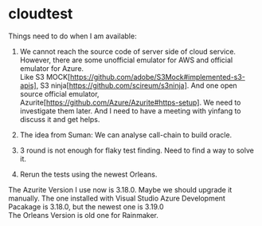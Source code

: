 # cloudtest
Things need to do when I am available:

1. We cannot reach the source code of server side of cloud service. However, there are some unofficial emulator for AWS and official emulator for Azure.  
Like S3 MOCK[https://github.com/adobe/S3Mock#implemented-s3-apis], S3 ninja[https://github.com/scireum/s3ninja]. And one open source official emulator, Azurite[https://github.com/Azure/Azurite#https-setup]. We need to investigate them later. And I need to have a meeting with yinfang to discuss it and get helps.

2. The idea from Suman: We can analyse call-chain to build oracle.

3. 3 round is not enough for flaky test finding. Need to find a way to solve it.

4. Rerun the tests using the newest Orleans.


The Azurite Version I use now is 3.18.0. Maybe we should upgrade it manually. The one installed with Visual Studio Azure Development Pacakage is 3.18.0, but the newest one is 3.19.0  
The Orleans Version is old one for Rainmaker.
